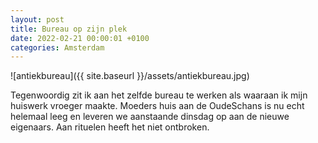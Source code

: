 ```yaml
---
layout: post
title: Bureau op zijn plek
date: 2022-02-21 00:00:01 +0100
categories: Amsterdam
---
```


![antiekbureau]({{ site.baseurl }}/assets/antiekbureau.jpg)  

Tegenwoordig zit ik aan het zelfde bureau te werken als waaraan ik mijn huiswerk vroeger maakte. Moeders huis aan de OudeSchans is nu echt helemaal leeg en leveren we aanstaande dinsdag op aan de nieuwe eigenaars. Aan rituelen heeft het niet ontbroken.